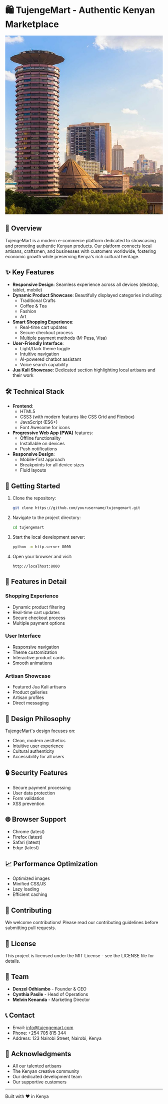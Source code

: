 # 🛍️ TujengeMart - Authentic Kenyan Marketplace

![TujengeMart Banner](landscape2.jpg)

## 🌟 Overview

TujengeMart is a modern e-commerce platform dedicated to showcasing and promoting authentic Kenyan products. Our platform connects local artisans, craftsmen, and businesses with customers worldwide, fostering economic growth while preserving Kenya's rich cultural heritage.

## ✨ Key Features

- **Responsive Design**: Seamless experience across all devices (desktop, tablet, mobile)
- **Dynamic Product Showcase**: Beautifully displayed categories including:
  - Traditional Crafts
  - Coffee & Tea
  - Fashion
  - Art
- **Smart Shopping Experience**:
  - Real-time cart updates
  - Secure checkout process
  - Multiple payment methods (M-Pesa, Visa)
- **User-Friendly Interface**:
  - Light/Dark theme toggle
  - Intuitive navigation
  - AI-powered chatbot assistant
  - Voice search capability
- **Jua Kali Showcase**: Dedicated section highlighting local artisans and their work

## 🛠️ Technical Stack

- **Frontend**:
  - HTML5
  - CSS3 (with modern features like CSS Grid and Flexbox)
  - JavaScript (ES6+)
  - Font Awesome for icons
- **Progressive Web App (PWA)** features:
  - Offline functionality
  - Installable on devices
  - Push notifications
- **Responsive Design**:
  - Mobile-first approach
  - Breakpoints for all device sizes
  - Fluid layouts

## 🚀 Getting Started

1. Clone the repository:
   ```bash
   git clone https://github.com/yourusername/tujengemart.git
   ```

2. Navigate to the project directory:
   ```bash
   cd tujengemart
   ```

3. Start the local development server:
   ```bash
   python -m http.server 8000
   ```

4. Open your browser and visit:
   ```
   http://localhost:8000
   ```

## 📱 Features in Detail

### Shopping Experience
- Dynamic product filtering
- Real-time cart updates
- Secure checkout process
- Multiple payment options

### User Interface
- Responsive navigation
- Theme customization
- Interactive product cards
- Smooth animations

### Artisan Showcase
- Featured Jua Kali artisans
- Product galleries
- Artisan profiles
- Direct messaging

## 🎨 Design Philosophy

TujengeMart's design focuses on:
- Clean, modern aesthetics
- Intuitive user experience
- Cultural authenticity
- Accessibility for all users

## 🔒 Security Features

- Secure payment processing
- User data protection
- Form validation
- XSS prevention

## 🌐 Browser Support

- Chrome (latest)
- Firefox (latest)
- Safari (latest)
- Edge (latest)

## 📈 Performance Optimization

- Optimized images
- Minified CSS/JS
- Lazy loading
- Efficient caching

## 🤝 Contributing

We welcome contributions! Please read our contributing guidelines before submitting pull requests.

## 📄 License

This project is licensed under the MIT License - see the LICENSE file for details.

## 👥 Team

- **Denzel Odhiambo** - Founder & CEO
- **Cynthia Pasile** - Head of Operations
- **Melvin Kenanda** - Marketing Director

## 📞 Contact

- Email: info@tujengemart.com
- Phone: +254 705 815 344
- Address: 123 Nairobi Street, Nairobi, Kenya

## 🙏 Acknowledgments

- All our talented artisans
- The Kenyan creative community
- Our dedicated development team
- Our supportive customers

---

Built with ❤️ in Kenya 